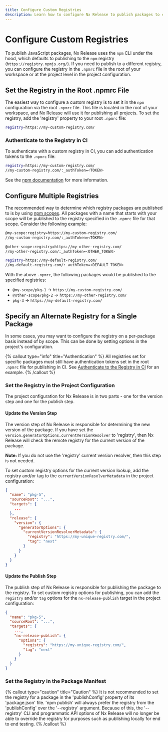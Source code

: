 ```yaml
---
title: Configure Custom Registries
description: Learn how to configure Nx Release to publish packages to custom npm registries, including setting up multiple registries for different package scopes and per-package registry configuration.
---
```


# Configure Custom Registries

To publish JavaScript packages, Nx Release uses the `npm` CLI under the hood, which defaults to publishing to the `npm` registry (`https://registry.npmjs.org/`). If you need to publish to a different registry, you can configure the registry in the `.npmrc` file in the root of your workspace or at the project level in the project configuration.

## Set the Registry in the Root .npmrc File

The easiest way to configure a custom registry is to set it in the `npm` configuration via the root `.npmrc` file. This file is located in the root of your workspace, and Nx Release will use it for publishing all projects. To set the registry, add the 'registry' property to your root `.npmrc` file:

```bash .npmrc
registry=https://my-custom-registry.com/
```

### Authenticate to the Registry in CI

To authenticate with a custom registry in CI, you can add authentication tokens to the `.npmrc` file:

```bash .npmrc
registry=https://my-custom-registry.com/
//my-custom-registry.com/:_authToken=<TOKEN>
```

See the [npm documentation](https://docs.npmjs.com/cli/v10/configuring-npm/npmrc#auth-related-configuration) for more information.

## Configure Multiple Registries

The recommended way to determine which registry packages are published to is by using [npm scopes](https://docs.npmjs.com/cli/v10/using-npm/scope). All packages with a name that starts with your scope will be published to the registry specified in the `.npmrc` file for that scope. Consider the following example:

```bash .npmrc
@my-scope:registry=https://my-custom-registry.com/
//my-custom-registry.com/:_authToken=<TOKEN>

@other-scope:registry=https://my-other-registry.com/
//my-other-registry.com/:_authToken=<OTHER_TOKEN>

registry=https://my-default-registry.com/
//my-default-registry.com/:_authToken=<DEFAULT_TOKEN>
```

With the above `.npmrc`, the following packages would be published to the specified registries:

- `@my-scope/pkg-1` -> `https://my-custom-registry.com/`
- `@other-scope/pkg-2` -> `https://my-other-registry.com/`
- `pkg-3` -> `https://my-default-registry.com/`

## Specify an Alternate Registry for a Single Package

In some cases, you may want to configure the registry on a per-package basis instead of by scope. This can be done by setting options in the project's configuration.

{% callout type="info" title="Authentication" %}
All registries set for specific packages must still have authentication tokens set in the root `.npmrc` file for publishing in CI. See [Authenticate to the Registry in CI](#authenticate-to-the-registry-in-ci) for an example.
{% /callout %}

### Set the Registry in the Project Configuration

The project configuration for Nx Release is in two parts - one for the version step and one for the publish step.

#### Update the Version Step

The version step of Nx Release is responsible for determining the new version of the package. If you have set the `version.generatorOptions.currentVersionResolver` to 'registry', then Nx Release will check the remote registry for the current version of the package.

**Note:** If you do not use the 'registry' current version resolver, then this step is not needed.

To set custom registry options for the current version lookup, add the registry and/or tag to the `currentVersionResolverMetadata` in the project configuration:

```json project.json
{
  "name": "pkg-5",
  "sourceRoot": "...",
  "targets": {
    ...
  },
  "release": {
    "version": {
      "generatorOptions": {
        "currentVersionResolverMetadata": {
          "registry": "https://my-unique-registry.com/",
          "tag": "next"
        }
      }
    }
  }
}
```

#### Update the Publish Step

The publish step of Nx Release is responsible for publishing the package to the registry. To set custom registry options for publishing, you can add the `registry` and/or `tag` options for the `nx-release-publish` target in the project configuration:

```json project.json
{
  "name": "pkg-5",
  "sourceRoot": "...",
  "targets": {
    ...,
    "nx-release-publish": {
      "options": {
        "registry": "https://my-unique-registry.com/",
        "tag": "next"
      }
    }
  }
}
```

### Set the Registry in the Package Manifest

{% callout type="caution" title="Caution" %}
It is not recommended to set the registry for a package in the 'publishConfig' property of its 'package.json' file. 'npm publish' will always prefer the registry from the 'publishConfig' over the '--registry' argument. Because of this, the '--registry' CLI and programmatic API options of Nx Release will no longer be able to override the registry for purposes such as publishing locally for end to end testing.
{% /callout %}
